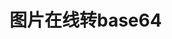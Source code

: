 <script setup>
import Img2Base64  from "../../components/imgtobase64.vue";
</script>

# 图片在线转base64
<br /><br /><br />

<Img2Base64 />